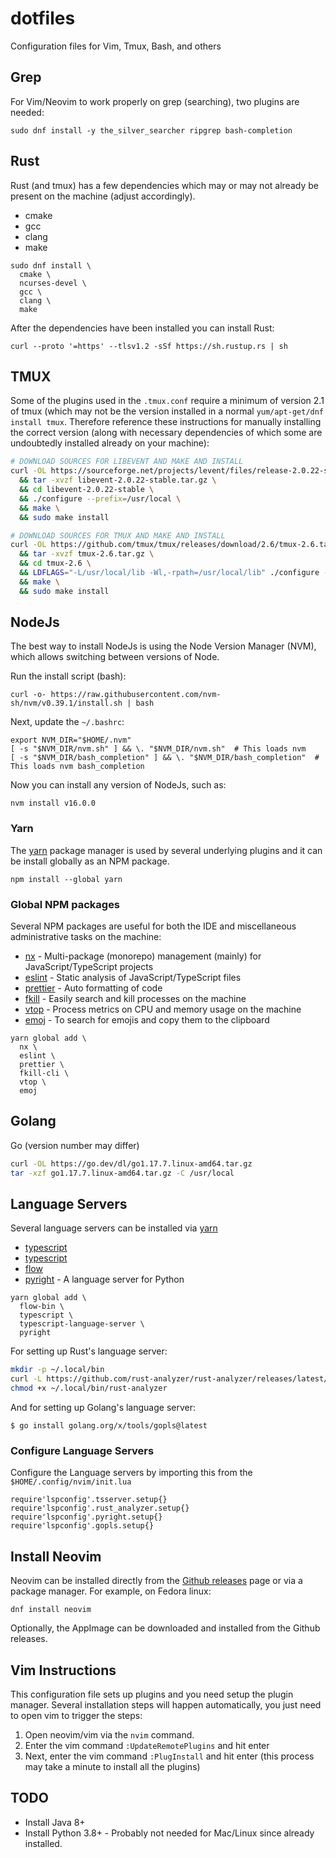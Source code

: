 # dotfiles

Configuration files for Vim, Tmux, Bash, and others

## Grep

For Vim/Neovim to work properly on grep (searching), two plugins are needed:

```
sudo dnf install -y the_silver_searcher ripgrep bash-completion
```
 
## Rust

Rust (and tmux) has a few dependencies which may or may not already be present on the machine (adjust accordingly).

- cmake
- gcc
- clang
- make

```
sudo dnf install \
  cmake \
  ncurses-devel \
  gcc \
  clang \
  make
```

After the dependencies have been installed you can install Rust:

```
curl --proto '=https' --tlsv1.2 -sSf https://sh.rustup.rs | sh
```

## TMUX

Some of the plugins used in the `.tmux.conf` require a minimum of version 2.1 of tmux (which may not be the version installed in a normal `yum/apt-get/dnf install tmux`. Therefore reference these instructions for manually installing the correct version (along with necessary dependencies of which some are undoubtedly installed already on your machine):

```bash
# DOWNLOAD SOURCES FOR LIBEVENT AND MAKE AND INSTALL
curl -OL https://sourceforge.net/projects/levent/files/release-2.0.22-stable/libevent-2.0.22-stable.tar.gz \
  && tar -xvzf libevent-2.0.22-stable.tar.gz \
  && cd libevent-2.0.22-stable \
  && ./configure --prefix=/usr/local \
  && make \
  && sudo make install

# DOWNLOAD SOURCES FOR TMUX AND MAKE AND INSTALL
curl -OL https://github.com/tmux/tmux/releases/download/2.6/tmux-2.6.tar.gz \
  && tar -xvzf tmux-2.6.tar.gz \
  && cd tmux-2.6 \
  && LDFLAGS="-L/usr/local/lib -Wl,-rpath=/usr/local/lib" ./configure --prefix=/usr/local \
  && make \
  && sudo make install
```

## NodeJs

The best way to install NodeJs is using the Node Version Manager (NVM), which allows switching between versions of Node.

Run the install script (bash):

```
curl -o- https://raw.githubusercontent.com/nvm-sh/nvm/v0.39.1/install.sh | bash
```

Next, update the `~/.bashrc`:

```
export NVM_DIR="$HOME/.nvm"
[ -s "$NVM_DIR/nvm.sh" ] && \. "$NVM_DIR/nvm.sh"  # This loads nvm
[ -s "$NVM_DIR/bash_completion" ] && \. "$NVM_DIR/bash_completion"  # This loads nvm bash_completion
```

Now you can install any version of NodeJs, such as:

```
nvm install v16.0.0
```

### Yarn

The [yarn](https://yarnpkg.com/getting-started/install) package manager is used by several underlying plugins and it can be install globally as an NPM package.

```
npm install --global yarn
```

### Global NPM packages

Several NPM packages are useful for both the IDE and miscellaneous administrative tasks on the machine:

* [nx](https://www.npmjs.com/package/nx) - Multi-package (monorepo) management (mainly) for JavaScript/TypeScript projects
* [eslint](https://www.npmjs.com/package/eslint) - Static analysis of JavaScript/TypeScript files
* [prettier](https://www.npmjs.com/package/prettier) - Auto formatting of code
* [fkill](https://www.npmjs.com/package/fkill-cli) - Easily search and kill processes on the machine
* [vtop](https://www.npmjs.com/package/vtop) - Process metrics on CPU and memory usage on the machine
* [emoj](https://www.npmjs.com/package/emoj) - To search for emojis and copy them to the clipboard

```
yarn global add \
  nx \
  eslint \
  prettier \
  fkill-cli \
  vtop \
  emoj
```

## Golang

Go (version number may differ)

```bash
curl -OL https://go.dev/dl/go1.17.7.linux-amd64.tar.gz
tar -xzf go1.17.7.linux-amd64.tar.gz -C /usr/local
```

## Language Servers

Several language servers can be installed via [yarn](https://yarnpkg.com/getting-started/install)

* [typescript](https://www.npmjs.com/package/typescript)
* [typescript](https://www.npmjs.com/package/typescript-language-server)
* [flow](https://www.npmjs.com/package/flow-bin)
* [pyright](https://www.npmjs.com/package/pyrigh) - A language server for Python

```
yarn global add \
  flow-bin \
  typescript \
  typescript-language-server \
  pyright
```

For setting up Rust's language server:

```bash
mkdir -p ~/.local/bin
curl -L https://github.com/rust-analyzer/rust-analyzer/releases/latest/download/rust-analyzer-x86_64-unknown-linux-gnu.gz | gunzip -c - > ~/.local/bin/rust-analyzer
chmod +x ~/.local/bin/rust-analyzer
```

And for setting up Golang's language server:

```
$ go install golang.org/x/tools/gopls@latest
```

### Configure Language Servers

Configure the Language servers by importing this from the `$HOME/.config/nvim/init.lua`

```
require'lspconfig'.tsserver.setup{}
require'lspconfig'.rust_analyzer.setup{}
require'lspconfig'.pyright.setup{}
require'lspconfig'.gopls.setup{}
```

## Install Neovim

Neovim can be installed directly from the [Github releases](https://github.com/neovim/neovim/releases) page or via a package manager. For example, on Fedora linux:

```
dnf install neovim
```

Optionally, the AppImage can be downloaded and installed from the Github releases.

## Vim Instructions

This configuration file sets up plugins and you need setup the plugin manager. Several installation steps will happen automatically, you just need to open vim to trigger the steps:

1. Open neovim/vim via the `nvim` command.
2. Enter the vim command `:UpdateRemotePlugins` and hit enter
3. Next, enter the vim command `:PlugInstall` and hit enter (this process may take a minute to install all the plugins)

## TODO

* Install Java 8+
* Install Python 3.8+ - Probably not needed for Mac/Linux since already installed.
